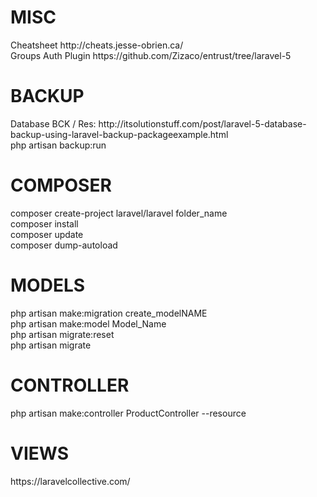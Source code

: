 <h1>MISC</h1>
Cheatsheet http://cheats.jesse-obrien.ca/<br/>
Groups Auth Plugin https://github.com/Zizaco/entrust/tree/laravel-5

<h1>BACKUP</h1>
Database BCK / Res: http://itsolutionstuff.com/post/laravel-5-database-backup-using-laravel-backup-packageexample.html
<br/>php artisan backup:run



<h1>COMPOSER</h1>
composer create-project laravel/laravel folder_name<br/>
composer install<br/>
composer update<br/>
composer dump-autoload<br/>


<h1>MODELS</h1>
php artisan make:migration create_modelNAME<br/>
php artisan make:model Model_Name<br/>
php artisan migrate:reset<br/>
php artisan migrate<br/>

<h1>CONTROLLER</h1>
php artisan make:controller ProductController --resource<br/>


<h1>VIEWS</h1>
https://laravelcollective.com/<br/>